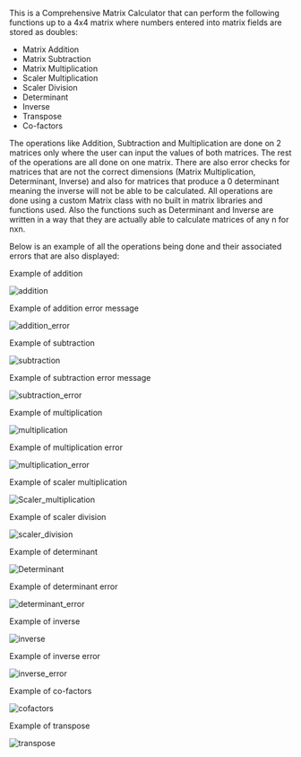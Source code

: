 This is a Comprehensive Matrix Calculator that can perform the following functions up to a 4x4 matrix where numbers entered into matrix fields are stored as doubles:
  - Matrix Addition
  - Matrix Subtraction
  - Matrix Multiplication
  - Scaler Multiplication
  - Scaler Division
  - Determinant
  - Inverse
  - Transpose
  - Co-factors

The operations like Addition, Subtraction and Multiplication are done on 2 matrices only where the user can input the values of both matrices. The rest of the operations are all done on one matrix.
There are also error checks for matrices that are not the correct dimensions (Matrix Multiplication, Determinant, Inverse) and also for matrices that produce a 0 determinant meaning the inverse will not be able to be calculated.
All operations are done using a custom Matrix class with no built in matrix libraries and functions used. Also the functions such as Determinant and Inverse are written in a way that they are actually able to calculate matrices of any n for nxn.

Below is an example of all the operations being done and their associated errors that are also displayed:

Example of addition

![addition](https://github.com/HannesW101/Comprehensive_Matrix_Calculator/assets/86373722/fdccebc3-1f69-4c7a-9217-be6fa748ef02)

Example of addition error message

![addition_error](https://github.com/HannesW101/Comprehensive_Matrix_Calculator/assets/86373722/539997a2-9025-4ba3-bbcf-22e26a599b3f)

Example of subtraction

![subtraction](https://github.com/HannesW101/Comprehensive_Matrix_Calculator/assets/86373722/4b1b2407-2c91-4cb7-a0bf-fbaa65f6a8d0)

Example of subtraction error message

![subtraction_error](https://github.com/HannesW101/Comprehensive_Matrix_Calculator/assets/86373722/32272e5d-c3f5-4133-906c-077fec376464)

Example of multiplication

![multiplication](https://github.com/HannesW101/Comprehensive_Matrix_Calculator/assets/86373722/df6da634-ae13-467c-a26e-f5d8fd060f6b)

Example of multiplication error

![multiplication_error](https://github.com/HannesW101/Comprehensive_Matrix_Calculator/assets/86373722/ec623776-7f19-4e18-8749-cc3d32deffd2)

Example of scaler multiplication

![Scaler_multiplication](https://github.com/HannesW101/Comprehensive_Matrix_Calculator/assets/86373722/e65701d4-e531-471b-acc9-c97a755de704)

Example of scaler division

![scaler_division](https://github.com/HannesW101/Comprehensive_Matrix_Calculator/assets/86373722/cac8681e-3852-48c0-b7b6-ef691aa100ea)

Example of determinant

![Determinant](https://github.com/HannesW101/Comprehensive_Matrix_Calculator/assets/86373722/a84ce7f7-9526-4aa8-a7e3-7a352052d45a)

Example of determinant error

![determinant_error](https://github.com/HannesW101/Comprehensive_Matrix_Calculator/assets/86373722/39aca9ad-0b6c-4c84-b545-cd8d5851a4fa)

Example of inverse

![inverse](https://github.com/HannesW101/Comprehensive_Matrix_Calculator/assets/86373722/0b745ab8-c3e8-4eb9-b820-f7bfe6b5a3f3)

Example of inverse error

![inverse_error](https://github.com/HannesW101/Comprehensive_Matrix_Calculator/assets/86373722/b6c6cc9c-a078-43f0-9eff-619c90da73cf)

Example of co-factors

![cofactors](https://github.com/HannesW101/Comprehensive_Matrix_Calculator/assets/86373722/8bf5825b-0dc4-4347-ac97-69fd21f4bad6)

Example of transpose

![transpose](https://github.com/HannesW101/Comprehensive_Matrix_Calculator/assets/86373722/1392820a-9b1b-4585-b4ac-46c267162412)
